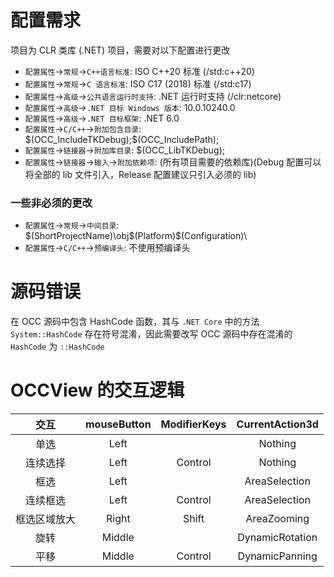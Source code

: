 # 配置需求

项目为 CLR 类库 (.NET) 项目，需要对以下配置进行更改

* `配置属性`->`常规`->`C++语言标准`: ISO C++20 标准 (/std:c++20)
* `配置属性`->`常规`->`C 语言标准`: ISO C17 (2018) 标准 (/std:c17)
* `配置属性`->`高级`->`公共语言运行时支持`: .NET 运行时支持 (/clr:netcore)
* `配置属性`->`高级`->`.NET 目标 Windows 版本`: 10.0.10240.0
* `配置属性`->`高级`->`.NET 目标框架`: .NET 6.0
* `配置属性`->`C/C++`->`附加包含目录`: $(OCC_IncludeTKDebug);\$(OCC_IncludePath);
* `配置属性`->`链接器`->`附加库目录`: $(OCC_LibTKDebug);
* `配置属性`->`链接器`->`输入`->`附加依赖项`: (所有项目需要的依赖库)(Debug 配置可以将全部的 lib 文件引入，Release 配置建议只引入必须的 lib)

### 一些非必须的更改

* `配置属性`->`常规`->`中间目录`: $(ShortProjectName)\obj\$(Platform)\$(Configuration)\
* `配置属性`->`C/C++`->`预编译头`: 不使用预编译头

# 源码错误

在 OCC 源码中包含 HashCode 函数，其与 `.NET Core` 中的方法 `System::HashCode` 存在符号混淆，因此需要改写 OCC 源码中存在混淆的 `HashCode` 为 `::HashCode`

# OCCView 的交互逻辑

|     交互     | mouseButton | ModifierKeys | CurrentAction3d |
| :----------: | :---------: | :----------: | :-------------: |
|     单选     |    Left     |              |     Nothing     |
|   连续选择   |    Left     |   Control    |     Nothing     |
|     框选     |    Left     |              |  AreaSelection  |
|   连续框选   |    Left     |   Control    |  AreaSelection  |
| 框选区域放大 |    Right    |    Shift     |   AreaZooming   |
|     旋转     |   Middle    |              | DynamicRotation |
|     平移     |   Middle    |   Control    | DynamicPanning  |